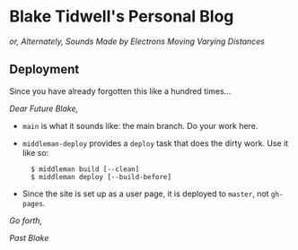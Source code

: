 # Blake Tidwell's Personal Blog
*or, Alternately, Sounds Made by Electrons Moving Varying Distances*

## Deployment
Since you have already forgotten this like a hundred times...

*Dear Future Blake,*

* `main` is what it sounds like: the main branch. Do your work here.
* `middleman-deploy` provides a `deploy` task that does the dirty work. Use it like so:

        $ middleman build [--clean]
        $ middleman deploy [--build-before]

* Since the site is set up as a user page, it is deployed to `master`, not `gh-pages`.

*Go forth,*

*Past Blake*